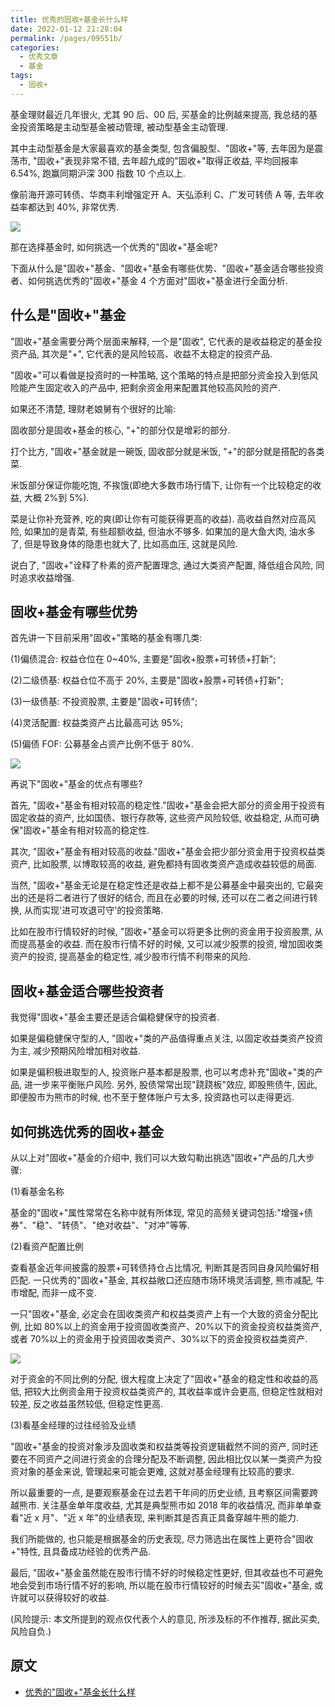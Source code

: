 ```yaml
---
title: 优秀的固收+基金长什么样
date: 2022-01-12 21:28:04
permalink: /pages/09551b/
categories:
  - 优秀文章
  - 基金
tags:
  - 固收+
---
```


基金理财最近几年很火, 尤其 90 后、00 后, 买基金的比例越来提高, 我总结的基金投资策略是主动型基金被动管理, 被动型基金主动管理.

其中主动型基金是大家最喜欢的基金类型, 包含偏股型、"固收+"等, 去年因为是震荡市, "固收+"表现非常不错, 去年超九成的"固收+"取得正收益, 平均回报率 6.54%, 跑赢同期沪深 300 指数 10 个点以上.

像前海开源可转债、华商丰利增强定开 A、天弘添利 C、广发可转债 A 等, 去年收益率都达到 40%, 非常优秀.

![](../../.vuepress/public/img/article/195.jpg)

那在选择基金时, 如何挑选一个优秀的"固收+"基金呢?

下面从什么是"固收+"基金、"固收+"基金有哪些优势、"固收+"基金适合哪些投资者、如何挑选优秀的"固收+"基金 4 个方面对"固收+"基金进行全面分析.

## 什么是"固收+"基金

"固收+"基金需要分两个层面来解释, 一个是"固收", 它代表的是收益稳定的基金投资产品, 其次是"+", 它代表的是风险较高、收益不太稳定的投资产品.

"固收+"可以看做是投资时的一种策略, 这个策略的特点是把部分资金投入到低风险能产生固定收入的产品中, 把剩余资金用来配置其他较高风险的资产.

如果还不清楚, 理财老娘舅有个很好的比喻:

固收部分是固收+基金的核心, "+"的部分仅是增彩的部分.

打个比方, "固收+"基金就是一碗饭, 固收部分就是米饭, "+"的部分就是搭配的各类菜.

米饭部分保证你能吃饱, 不挨饿(即绝大多数市场行情下, 让你有一个比较稳定的收益, 大概 2%到 5%).

菜是让你补充营养, 吃的爽(即让你有可能获得更高的收益). 高收益自然对应高风险, 如果加的是青菜, 有些超额收益, 但油水不够多. 如果加的是大鱼大肉, 油水多了, 但是导致身体的隐患也就大了, 比如高血压, 这就是风险.

说白了, "固收+"诠释了朴素的资产配置理念, 通过大类资产配置, 降低组合风险, 同时追求收益增强.

## 固收+基金有哪些优势

首先讲一下目前采用"固收+"策略的基金有哪几类:

(1)偏债混合: 权益仓位在 0~40%, 主要是"固收+股票+可转债+打新";

(2)二级债基: 权益仓位不高于 20%, 主要是"固收+股票+可转债+打新";

(3)一级债基: 不投资股票, 主要是"固收+可转债";

(4)灵活配置: 权益类资产占比最高可达 95%;

(5)偏债 FOF: 公募基金占资产比例不低于 80%.

![](../../.vuepress/public/img/article/196.jpg)

再说下"固收+"基金的优点有哪些?

首先, "固收+"基金有相对较高的稳定性."固收+"基金会把大部分的资金用于投资有固定收益的资产, 比如国债、银行存款等, 这些资产风险较低, 收益稳定, 从而可确保"固收+"基金有相对较高的稳定性.

其次, "固收+"基金有相对较高的收益."固收+"基金会把少部分资金用于投资权益类资产, 比如股票, 以博取较高的收益, 避免都持有固收类资产造成收益较低的局面.

当然, "固收+"基金无论是在稳定性还是收益上都不是公募基金中最突出的, 它最突出的还是将二者进行了很好的结合, 而且在必要的时候, 还可以在二者之间进行转换, 从而实现'进可攻退可守'的投资策略.

比如在股市行情较好的时候, "固收+"基金可以将更多比例的资金用于投资股票, 从而提高基金的收益. 而在股市行情不好的时候, 又可以减少股票的投资, 增加固收类资产的投资, 提高基金的稳定性, 减少股市行情不利带来的风险.

## 固收+基金适合哪些投资者

我觉得"固收+"基金主要还是适合偏稳健保守的投资者.

如果是偏稳健保守型的人, "固收+"类的产品值得重点关注, 以固定收益类资产投资为主, 减少预期风险增加相对收益.

如果是偏积极进取型的人, 投资账户基本都是股票, 也可以考虑补充"固收+"类的产品, 进一步来平衡账户风险. 另外, 股债常常出现"跷跷板"效应, 即股熊债牛, 因此, 即便股市为熊市的时候, 也不至于整体账户亏太多, 投资路也可以走得更远.

## 如何挑选优秀的固收+基金

从以上对"固收+"基金的介绍中, 我们可以大致勾勒出挑选"固收+"产品的几大步骤:

(1)看基金名称

基金的"固收+"属性常常在名称中就有所体现, 常见的高频关键词包括:"增强+债券"、"稳"、"转债"、"绝对收益"、"对冲"等等.

(2)看资产配置比例

查看基金近年间披露的股票+可转债持仓占比情况, 判断其是否同自身风险偏好相匹配. 一只优秀的"固收+"基金, 其权益敞口还应随市场环境灵活调整, 熊市减配, 牛市增配, 而非一成不变.

一只"固收+"基金, 必定会在固收类资产和权益类资产上有一个大致的资金分配比例, 比如 80%以上的资金用于投资固收类资产、20%以下的资金投资权益类资产, 或者 70%以上的资金用于投资固收类资产、30%以下的资金投资权益类资产.

![](../../.vuepress/public/img/article/197.jpg)

对于资金的不同比例的分配, 很大程度上决定了"固收+"基金的稳定性和收益的高低, 把较大比例资金用于投资权益类资产的, 其收益率或许会更高, 但稳定性就相对较差, 反之收益虽然较低, 但稳定性更高.

(3)看基金经理的过往经验及业绩

"固收+"基金的投资对象涉及固收类和权益类等投资逻辑截然不同的资产, 同时还要在不同资产之间进行资金的合理分配及不断调整, 因此相比仅以某一类资产为投资对象的基金来说, 管理起来可能会更难, 这就对基金经理有比较高的要求.

所以最重要的一点, 是要观察基金在过去若干年间的历史业绩, 且考察区间需要跨越熊市. 关注基金单年度收益, 尤其是典型熊市如 2018 年的收益情况, 而非单单查看"近 x 月"、"近 x 年"的业绩表现, 来判断其是否真正具备穿越牛熊的能力.

我们所能做的, 也只能是根据基金的历史表现, 尽力筛选出在属性上更符合"固收+"特性, 且具备成功经验的优秀产品.

最后, "固收+"基金虽然能在股市行情不好的时候稳定性更好, 但其收益也不可避免地会受到市场行情不好的影响, 所以能在股市行情较好的时候去买"固收+"基金, 或许就可以获得较好的收益.

(风险提示: 本文所提到的观点仅代表个人的意见, 所涉及标的不作推荐, 据此买卖, 风险自负.)

## 原文

- [优秀的"固收+"基金长什么样](https://mp.weixin.qq.com/s/d7lEjFhL-bXSsY1QOEIhDg)
